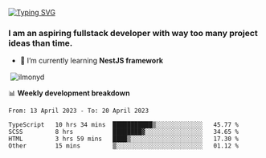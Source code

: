 [![Typing SVG](https://readme-typing-svg.herokuapp.com?color=%23e07a5f&size=40&center=false&vCenter=true&multiline=true&width=900&height=70&lines=Hi%2C+my+name+is+Oleg)](https://git.io/typing-svg)

<h3>
  I am an aspiring fullstack developer with way too many project ideas than time.</h3>

- 🌱 I’m currently learning **NestJS framework**

<p align="left">
</p>






<p>&nbsp;<img align="center" src="https://github-readme-stats.vercel.app/api?username=ilmonyd&show_icons=true&theme=calm&locale=en" alt="ilmonyd" /></p>


📊 **Weekly development breakdown**
<!--START_SECTION:waka-->

```text
From: 13 April 2023 - To: 20 April 2023

TypeScript   10 hrs 34 mins  ███████████▒░░░░░░░░░░░░░   45.77 %
SCSS         8 hrs           ████████▓░░░░░░░░░░░░░░░░   34.65 %
HTML         3 hrs 59 mins   ████▒░░░░░░░░░░░░░░░░░░░░   17.30 %
Other        15 mins         ▒░░░░░░░░░░░░░░░░░░░░░░░░   01.12 %
```

<!--END_SECTION:waka-->
